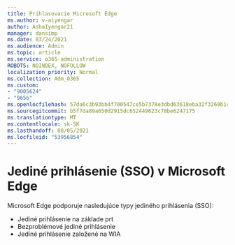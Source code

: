 ```yaml
---
title: Prihlasovacie Microsoft Edge
ms.author: v-aiyengar
author: AshaIyengar21
manager: dansimp
ms.date: 03/24/2021
ms.audience: Admin
ms.topic: article
ms.service: o365-administration
ROBOTS: NOINDEX, NOFOLLOW
localization_priority: Normal
ms.collection: Adm_O365
ms.custom:
- "9005624"
- "9656"
ms.openlocfilehash: 57da6c3b93bb4f700547ce5b7378e3dbd63618eba32f3269b1caf8e356357cb5
ms.sourcegitcommit: b5f7da89a650d2915dc652449623c78be6247175
ms.translationtype: MT
ms.contentlocale: sk-SK
ms.lasthandoff: 08/05/2021
ms.locfileid: "53956854"
---
```

# <a name="single-sign-on-sso-in-microsoft-edge"></a>Jediné prihlásenie (SSO) v Microsoft Edge

Microsoft Edge podporuje nasledujúce typy jediného prihlásenia (SSO):
- Jediné prihlásenie na základe prt
- Bezproblémové jediné prihlásenie
- Jediné prihlásenie založené na WIA
